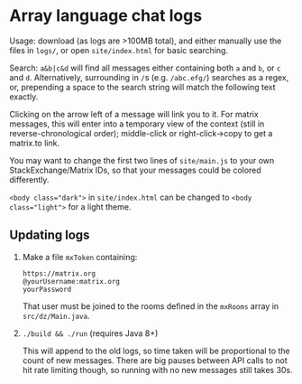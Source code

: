 # Array language chat logs

Usage: download (as logs are >100MB total), and either manually use the files in `logs/`, or open `site/index.html` for basic searching.

Search: `a&b|c&d` will find all messages either containing both `a` and `b`, or `c` and `d`. Alternatively, surrounding in `/`s (e.g. `/abc.efg/`) searches as a regex, or, prepending a space to the search string will match the following text exactly.

Clicking on the arrow left of a message will link you to it. For matrix messages, this will enter into a temporary view of the context (still in reverse-chronological order); middle-click or right-click→copy to get a matrix.to link.

You may want to change the first two lines of `site/main.js` to your own StackExchange/Matrix IDs, so that your messages could be colored differently.

`<body class="dark">` in `site/index.html` can be changed to `<body class="light">` for a light theme.

## Updating logs

1. Make a file `mxToken` containing:
   ```
   https://matrix.org
   @yourUsername:matrix.org
   yourPassword
   ```
   That user must be joined to the rooms defined in the `mxRooms` array in `src/dz/Main.java`.

2. `./build && ./run` (requires Java 8+)
   
   This will append to the old logs, so time taken will be proportional to the count of new messages. There are big pauses between API calls to not hit rate limiting though, so running with no new messages still takes 30s.